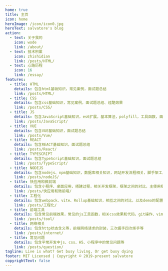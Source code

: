 ```yaml
---
home: true
title: 主页
icon: home
heroImage: /icon/icon0.jpg
heroText: salvatore's blog
action:
  - text: 关于我的
    icon: wode
    link: /about/
  - text: 技术积累
    icon: zhishidian
    link: /posts/HTML/
  - text: 心路历程
    icon: 16
    link: /essay/
features:
  - title: HTML
    details: 包含html基础知识，常见案例，面试题总结
    link: /posts/HTML/
  - title: CSS
    details: 包含css基础知识，常见案例，面试题总结、炫酷效果
    link: /posts/CSS/
  - title: JS
    details: 包含JavaScript基础知识，es6扩展，基本算法，polyfill，工具函数，面试题总结
    link: /posts/JavaScript/
  - title: VUE
    details: 包含VUE基础知识，面试题总结
    link: /posts/Vue/
  - title: REACT
    details: 包含REACT基础知识，面试题总结
    link: /posts/React/
  - title: TYPESCRIPT
    details: 包含TypeScript基础知识，面试题总结
    link: /posts/TypeScript/
  - title: NODEJS
    details: 包含nodejs、npm基础知识，数据库相关知识，网站开发流程相关，脚手架工具的开发，面试题总结
    link: /posts/nodeJS/
  - title: 快应用和微前端
    details: 包含小程序、桌面应用，搭建过程，相关开发框架，框架之间的对比，主使用框架的demo
    link: /posts/快应用和微前端/
  - title: 工程化
    details: 包含webpack、vite、Rollup基础知识，相互之间的对比，以及demo的配置
    link: /posts/工程化/
  - title: 前端工具
    details: 包含常见前端效果，常见的js工具函数，相关css效果和代码，git操作、vim操作、代码规范等
    link: /posts/tool/
  - title: 网络相关
    details: 包含http状态含义等，前端网络请求的封装，三次握手四次挥手等
    link: /posts/internet/
  - title: 常见问题
    details: 包含平常开发中js、css、H5、小程序中的常见问题等
    link: /posts/question/
tagline: Live is what? Get busy living, Or get busy dying
footer: MIT Licensed | Copyright © 2019-present salvatore
copyrightText: false
---
```


<style>
body{
  overflow:auto
}
  .hero>img {
    width: 200px;
    height: 200px;
    object-fit:cover;
    border-radius: 50%;
    transition: transform .5s;
    cursor: pointer;
  }
</style>
